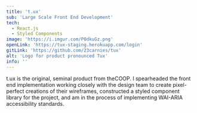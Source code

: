 ```yaml
---
title: 't.ux'
sub: 'Large Scale Front End Development'
tech: 
  - React.js
  - Styled Components
image: 'https://i.imgur.com/P0dkuGz.png'
openLink: 'https://tux-staging.herokuapp.com/login'
gitLink: 'https://github.com/23carnies/tux'
alt: 'Logo for product pronounced Tux'
info: ''
---
```

t.ux is the original, seminal product from theCOOP. I spearheaded the front end implementation working closely with the design team to create pixel-perfect creations of their wireframes, constructed a styled component library for the project, and am in the process of implementing WAI-ARIA accessibility standards.